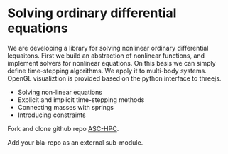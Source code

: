 # Solving ordinary differential equations

We are developing a library for solving nonlinear ordinary differential lequaitons. First we build an abstraction of nonlinear functions, and implement solvers for nonlinear equations. On this basis we can simply define time-stepping algorithms. We apply it to multi-body systems. OpenGL visualiztion is provided based on the python interface to threejs.

- Solving non-linear equations
- Explicit and implicit time-stepping methods
- Connecting masses with springs
- Introducing constraints



Fork and clone github repo [ASC-HPC](https://github.com/TUWien-ASC/ASC-ODE.git).

Add your bla-repo as an external sub-module.

